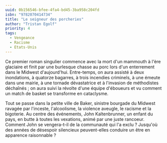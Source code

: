```yaml
---
uuid: 0b156546-bfee-4fa4-bd45-3ba958c204fd
isbn: "9782070414734"
title: "Le seigneur des porcheries"
author: "Tristan Egolf"
priority: 4
tags:
  - Vengeance
  - Racisme
  - Etats-Unis
---
```


Ce premier roman singulier commence avec la mort d'un mammouth à l'ère glaciaire et finit par une burlesque chasse au porc lors d'un enterrement dans le Midwest d'aujourd'hui. Entre-temps, on aura assisté à deux inondations, à quatorze bagarres, à trois incendies criminels, à une émeute dans une mairie, à une tornade dévastatrice et à l'invasion de méthodistes déchaînés ; on aura suivi la révolte d'une équipe d'éboueurs et vu comment un match de basket se transforme en cataclysme.

Tout se passe dans la petite ville de Baker, sinistre bourgade du Midwest ravagée par l'inceste, l'alcoolisme, la violence aveugle, le racisme et la bigoterie. Au centre des événements, John Kaltenbrunner, un enfant du pays, en butte à toutes les vexations, animé par une juste rancoeur. Comment John se vengera-t-il de la communauté qui l'a exclu ? Jusqu'où des années de désespoir silencieux peuvent-elles conduire un être en apparence raisonnable ?
